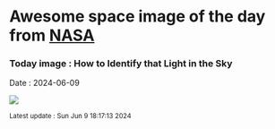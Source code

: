 
# Awesome space image of the day from [NASA](https://api.nasa.gov/)

### Today image : How to Identify that Light in the Sky
Date : 2024-06-09

![](https://apod.nasa.gov/apod/image/2406/astronomy101_hk_960.jpg)

<small>Latest update : Sun Jun  9 18:17:13 2024</small>
        